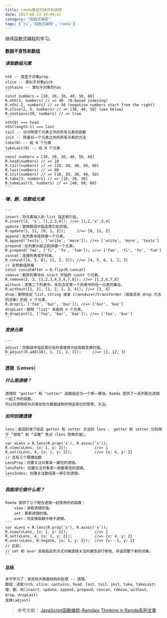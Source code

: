```yaml
---
title: ramda数组的操作和透镜
date: 2017-08-23 20:09:42
category: "函数式编程"
tags: ['js','函数式编程','ramda']
---
```

继续函数式编程的学习。

####	数据不变性和数组

#####	读取数组元素
	nth -- 类型于对象prop
	slice -- 类似于对象pick
	contains -- 类似于对象的has
	```
	const numbers = [10, 20, 30, 40, 50, 60]
	R.nth(3, numbers) // => 40  (0-based indexing)
	R.nth(-2, numbers) // => 50 (negative numbers start from the right)
	R.slice(2, 5, numbers) // => [30, 40, 50] (see below)
	R.contains(20, numbers) // => true
	```
	nth(0) === head
	nth(length-1) === last
	tail -- 访问除首个元素之外的所有元素的函数
	init -- 除最后一个元素之外的所有元素的方法
	take(N) -- 前 N 个元素
	takeLast(N) -- 后 N 个元素
	```
	const numbers = [10, 20, 30, 40, 50, 60]
	R.head(numbers) // => 10
	R.tail(numbers) // => [20, 30, 40, 50, 60]
	R.last(numbers) // => 60
	R.init(numbers) // => [10, 20, 30, 40, 50]
	R.take(3, numbers) // => [10, 20, 30]
	R.takeLast(3, numbers) // => [40, 50, 60]
	```

#####	增、删、改数组元素
	```
	insert：将元素插入到 list 指定索引处。
	R.insert(2, 'x', [1,2,3,4]); //=> [1,2,'x',3,4]
	update：替换数组中指定索引处的值。
	R.update(1, 11, [0, 1, 2]);     //=> [0, 11, 2]
	append：在列表末尾拼接一个元素。
	R.append('tests', ['write', 'more']); //=> ['write', 'more', 'tests']
	prepend：在列表头部之前拼接一个元素。
	R.prepend('fee', ['fi', 'fo', 'fum']); //=> ['fee', 'fi', 'fo', 'fum']
	concat：连接列表或字符串。
	R.concat([4, 5, 6], [1, 2, 3]); //=> [4, 5, 6, 1, 2, 3]
	// 反转数组拼接
	const concatAfter = R.flip(R.concat)
	remove：删除列表中从 start 开始的 count 个元素。
	R.remove(2, 3, [1,2,3,4,5,6,7,8]); //=> [1,2,6,7,8]
	without：求第二个列表中，未包含在第一个列表中的任一元素的集合。
	R.without([1, 2], [1, 2, 1, 3, 4]); //=> [3, 4]
	drop：删除给定 list，string 或者 transducer/transformer（或者具有 drop 方法的对象）的前 n 个元素。
	R.drop(1, ['foo', 'bar', 'baz']); //=> ['bar', 'baz']
	dropLast：删除 "list" 末尾的 n 个元素。
	R.dropLast(1, ['foo', 'bar', 'baz']); //=> ['foo', 'bar']
	```
	
#####	变换元素	
	```
	adjust：将数组中指定索引处的值替换为经函数变换的值。
	R.adjust(R.add(10), 1, [1, 2, 3]);     //=> [1, 12, 3]
	```

####	透镜（Lenses）

#####	什么是透镜？
	透镜将 "getter" 和 "setter" 函数组合为一个单一模块。Ramda 提供了一系列配合透镜一起工作的函数。
	可以将透镜视为对某些较大数据结构的特定部分的聚焦、关注。

#####	如何创建透镜
	lens：返回封装了给定 getter 和 setter 方法的 lens 。 getter 和 setter 分别用于 “获取” 和 “设置” 焦点（lens 聚焦的值）。
	```
	var xLens = R.lens(R.prop('x'), R.assoc('x'));
	R.view(xLens, {x: 1, y: 2});            //=> 1
	R.set(xLens, 4, {x: 1, y: 2});          //=> {x: 4, y: 2}
	// 还有三个便捷函数
	LensProp：创建关注对象某一属性的透镜。
	lensPath: 创建关注对象某一嵌套属性的透镜。
	lensIndex: 创建关注数组某一索引的透镜。
	```

#####	我能用它做什么呢？
	Ramda 提供了三个配合透镜一起使用的的函数：
		view：读取透镜的值。
		set：更新透镜的值。
		over：将变换函数作用于透镜。
	```
	var xLens = R.lens(R.prop('x'), R.assoc('x'));
	R.view(xLens, {x: 1, y: 2});            //=> 1
	R.set(xLens, 4, {x: 1, y: 2});          //=> {x: 4, y: 2}
	R.over(xLens, R.negate, {x: 1, y: 2});  //=> {x: -1, y: 2}
	// 区别:
	// set 和 over 会按指定的方式对被透镜关注的属性进行修改，并返回整个新的对象。
	```

####	总结
	本节学习了：某些较大数据结构的处理 -- 透镜。
	数组：读取(nth、slice、contains、head、last、tail、init、take、takeLast)
	增、删、改(insert、update、append、prepend、concat、remove、without、drop、dropLast)
	变换(adjust)
>	参考文献：
	[JavaScript函数编程-Ramdajs](http://www.cnblogs.com/whitewolf/p/javascript-functional-programming-Ramdajs.html)
	[Thinking in Ramda系列文章](https://zhuanlan.zhihu.com/p/27446536)